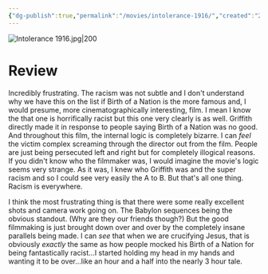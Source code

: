 ```yaml
---
{"dg-publish":true,"permalink":"/movies/intolerance-1916/","created":"2024-01-25","updated":"2024-08-19"}
---
```



![Intolerance 1916.jpg|200](/img/user/Attachments/Intolerance%201916.jpg)

# Review

Incredibly frustrating. The racism was not subtle and I don't understand why we have this on the list if Birth of a Nation is the more famous and, I would presume, more cinematographically interesting, film. I mean I know the that one is horrifically racist but this one very clearly is as well. Griffith directly made it in response to people saying Birth of a Nation was no good. And throughout this film, the internal logic is completely bizarre. I can *feel* the victim complex screaming through the director out from the film. People are just being persecuted left and right but for completely illogical reasons. If you didn't know who the filmmaker was, I would imagine the movie's logic seems very strange. As it was, I knew who Griffith was and the super racism and so I could see very easily the A to B. But that's all one thing. Racism is everywhere.

I think the most frustrating thing is that there were some really excellent shots and camera work going on. The Babylon sequences being the obvious standout. (Why are they our friends though?) But the good filmmaking is just brought down over and over by the completely insane parallels being made. I can *see* that when we are crucifying Jesus, that is obviously *exactly* the same as how people mocked his Birth of a Nation for being fantastically racist...I started holding my head in my hands and wanting it to be over...like an hour and a half into the nearly 3 hour tale.
